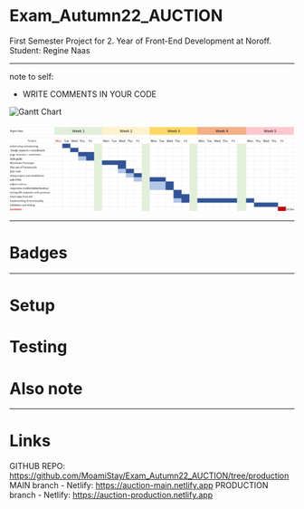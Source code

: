 # Exam_Autumn22_AUCTION
First Semester Project for 2. Year of Front-End Development at Noroff. 
Student: Regine Naas

********************

note to self:
* WRITE COMMENTS IN YOUR CODE

![Gantt Chart](https://github.com/MoamiStay/Exam_Autumn22_AUCTION/blob/setup/submission/images/Gantt_regine.jpg?raw=true)

![Gantt Chart](./submission/images/Gantt_regine.jpg?raw=true "Gantt Chart")

********************

# Badges

********************

# Setup


# Testing


# Also note

********************

# Links

GITHUB REPO:                     https://github.com/MoamiStay/Exam_Autumn22_AUCTION/tree/production
MAIN branch - Netlify:           https://auction-main.netlify.app
PRODUCTION branch - Netlify:     https://auction-production.netlify.app
